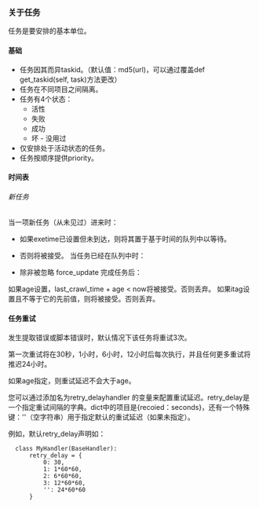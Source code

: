 ### 关于任务
任务是要安排的基本单位。

#### 基础
* 任务因其而异taskid。（默认值：md5(url)，可以通过覆盖def get_taskid(self, task)方法更改）
* 任务在不同项目之间隔离。
* 任务有4个状态：
    * 活性
    * 失败
    * 成功
    * 坏 - 没用过
* 仅安排处于活动状态的任务。
* 任务按顺序提供priority。
#### 时间表
###### 新任务
当一项新任务（从未见过）进来时：

* 如果exetime已设置但未到达，则将其置于基于时间的队列中以等待。
* 否则将被接受。
当任务已经在队列中时：

* 除非被忽略 force_update
完成任务后：

如果age设置，last_crawl_time + age < now将被接受。否则丢弃。
如果itag设置且不等于它的先前值，则将被接受。否则丢弃。
#### 任务重试
发生提取错误或脚本错误时，默认情况下该任务将重试3次。

第一次重试将在30秒，1小时，6小时，12小时后每次执行，并且任何更多重试将推迟24小时。

如果age指定，则重试延迟不会大于age。

您可以通过添加名为retry_delayhandler 的变量来配置重试延迟。retry_delay是一个指定重试间隔的字典。dict中的项目是{recoied：seconds}，还有一个特殊键：''（空字符串）用于指定默认的重试延迟（如果未指定）。

例如，默认retry_delay声明如：

  ```
    class MyHandler(BaseHandler):
        retry_delay = {
            0: 30,
            1: 1*60*60,
            2: 6*60*60,
            3: 12*60*60,
            '': 24*60*60
        }
  ```